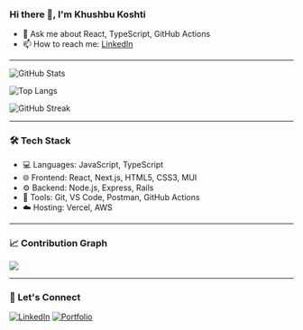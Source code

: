 ### Hi there 👋, I'm Khushbu Koshti

- 💬 Ask me about React, TypeScript, GitHub Actions
- 📫 How to reach me: [LinkedIn](https://www.linkedin.com/in/khushbu-koshti-44a472142/)

---

![GitHub Stats](https://github-readme-stats.vercel.app/api?username=khushbukosti2898&show_icons=true&theme=radical)

![Top Langs](https://github-readme-stats.vercel.app/api/top-langs/?username=khushbukosti2898&layout=compact&theme=radical)

![GitHub Streak](https://github-readme-streak-stats.herokuapp.com/?user=khushbukosti2898&theme=radical)

---

### 🛠️ Tech Stack

- 💻 Languages: JavaScript, TypeScript
- 🌐 Frontend: React, Next.js, HTML5, CSS3, MUI
- ⚙️ Backend: Node.js, Express, Rails
- 🧰 Tools: Git, VS Code, Postman, GitHub Actions
- ☁️ Hosting: Vercel, AWS

---

### 📈 Contribution Graph

<a href="https://github.com/khushbukosti2898">
  <img src="https://activity-graph.herokuapp.com/graph?username=khushbukosti2898&theme=radical" />
</a>

---

### 🤝 Let's Connect

[![LinkedIn](https://img.shields.io/badge/-LinkedIn-blue?style=flat&logo=linkedin)](https://www.linkedin.com/in/khushbu-koshti-44a472142/)
[![Portfolio](https://img.shields.io/badge/-Portfolio-black?style=flat&logo=github)](https://khushbukoshti.my.canva.site/)

